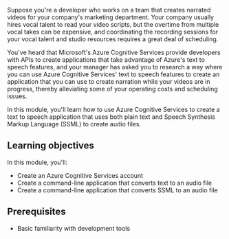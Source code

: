 Suppose you're a developer who works on a team that creates narrated videos for your company's marketing department. Your company usually hires vocal talent to read your video scripts, but the overtime from multiple vocal takes can be expensive, and coordinating the recording sessions for your vocal talent and studio resources requires a great deal of scheduling.

You've heard that Microsoft's Azure Cognitive Services provide developers with APIs to create applications that take advantage of Azure's text to speech features, and your manager has asked you to research a way where you can use Azure Cognitive Services' text to speech features to create an application that you can use to create narration while your videos are in progress, thereby alleviating some of your operating costs and scheduling issues.

In this module, you'll learn how to use Azure Cognitive Services to create a text to speech application that uses both plain text and Speech Synthesis Markup Language (SSML) to create audio files.

## Learning objectives

In this module, you'll:

- Create an Azure Cognitive Services account
- Create a command-line application that converts text to an audio file
- Create a command-line application that converts SSML to an audio file

## Prerequisites

- Basic familiarity with development tools
